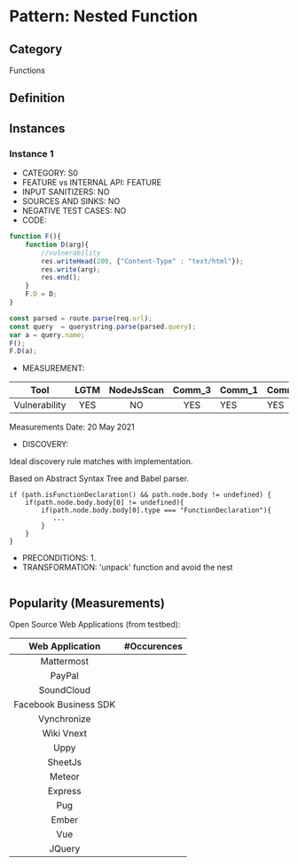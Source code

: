 # Pattern: Nested Function

## Category

Functions

## Definition

## Instances

### Instance 1

- CATEGORY: S0
- FEATURE vs INTERNAL API: FEATURE
- INPUT SANITIZERS: NO
- SOURCES AND SINKS: NO
- NEGATIVE TEST CASES: NO
- CODE:

```javascript
function F(){
    function D(arg){
        //vulnerability
        res.writeHead(200, {"Content-Type" : "text/html"});
        res.write(arg);
        res.end(); 
    }
    F.D = D;
}

const parsed = route.parse(req.url);
const query  = querystring.parse(parsed.query);
var a = query.name;
F();
F.D(a);
```

- MEASUREMENT:

|     Tool      | LGTM | NodeJsScan | Comm_3 | Comm_1 | Comm_2 | Vulnerable |
| :-----------: | :--: | :--------: | :------: | ------- | --------- | ---------- |
| Vulnerability | YES  |    NO      |  YES     |    YES  |    YES    |  YES       |
Measurements Date: 20 May 2021

- DISCOVERY:



Ideal discovery rule matches with implementation.

Based on Abstract Syntax Tree and Babel parser.

```
if (path.isFunctionDeclaration() && path.node.body != undefined) {
	if(path.node.body.body[0] != undefined){
		if(path.node.body.body[0].type === "FunctionDeclaration"){
           ...
		}
	}
}
```



- PRECONDITIONS:
   1.
- TRANSFORMATION:
'unpack' function and avoid the nest
```javascript
```
## Popularity (Measurements)

Open Source Web Applications (from testbed):

|    Web Application    | #Occurences |
| :-------------------: | :---------: |
|      Mattermost       |             |
|        PayPal         |             |
|      SoundCloud       |             |
| Facebook Business SDK |             |
|      Vynchronize      |             |
|      Wiki Vnext       |             |
|         Uppy          |             |
|        SheetJs        |             |
|        Meteor         |             |
|        Express        |             |
|          Pug          |             |
|         Ember         |             |
|          Vue          |             |
|        JQuery         |             |



